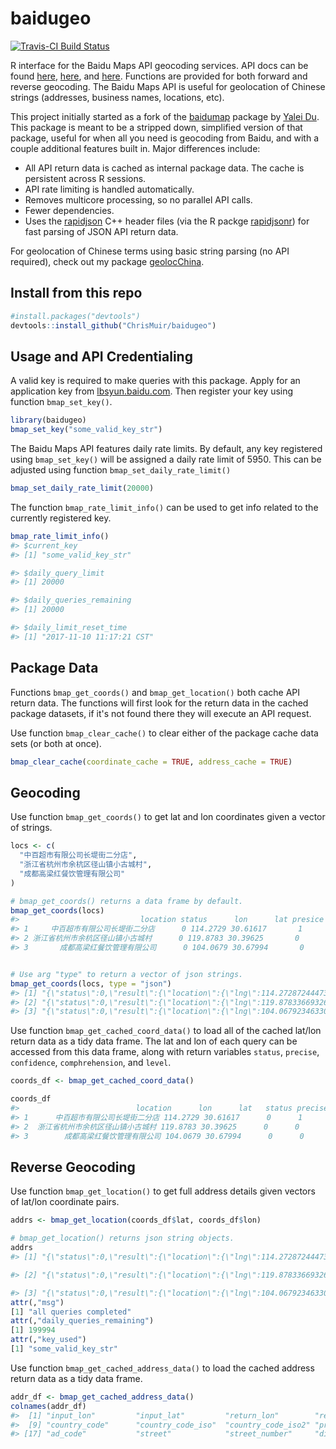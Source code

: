 baidugeo
========

[![Travis-CI Build Status](https://travis-ci.org/ChrisMuir/baidugeo.svg?branch=master)](https://travis-ci.org/ChrisMuir/baidugeo)

R interface for the Baidu Maps API geocoding services. API docs can be found [here](http://lbsyun.baidu.com/index.php?title=jspopular), [here](http://developer.baidu.com/map/skins/MySkin/resources/iframs/webapi-geocoding.html), and [here](http://lbsyun.baidu.com/index.php?title=car/api/geocoding). Functions are provided for both forward and reverse geocoding. The Baidu Maps API is useful for geolocation of Chinese strings (addresses, business names, locations, etc).

This project initially started as a fork of the [baidumap](https://github.com/badbye/baidumap) package by [Yalei Du](https://github.com/badbye). This package is meant to be a stripped down, simplified version of that package, useful for when all you need is geocoding from Baidu, and with a couple additional features built in. Major differences include:

- All API return data is cached as internal package data. The cache is persistent across R sessions.
- API rate limiting is handled automatically.
- Removes multicore processing, so no parallel API calls.
- Fewer dependencies.
- Uses the [rapidjson](https://github.com/Tencent/rapidjson) C++ header files (via the R packge [rapidjsonr](https://github.com/SymbolixAU/rapidjsonr)) for fast parsing of JSON API return data.

For geolocation of Chinese terms using basic string parsing (no API required), check out my package [geolocChina](https://github.com/ChrisMuir/geolocChina).

## Install from this repo

```r
#install.packages("devtools")
devtools::install_github("ChrisMuir/baidugeo")
```

## Usage and API Credentialing

A valid key is required to make queries with this package. Apply for an application key from [lbsyun.baidu.com](http://lbsyun.baidu.com/apiconsole/key). Then register your key using function `bmap_set_key()`.
```r
library(baidugeo)
bmap_set_key("some_valid_key_str")
```
The Baidu Maps API features daily rate limits. By default, any key registered using `bmap_set_key()` will be assigned a daily rate limit of 5950. This can be adjusted using function `bmap_set_daily_rate_limit()`
```r
bmap_set_daily_rate_limit(20000)
```

The function `bmap_rate_limit_info()` can be used to get info related to the currently registered key.
```r
bmap_rate_limit_info()
#> $current_key
#> [1] "some_valid_key_str"

#> $daily_query_limit
#> [1] 20000

#> $daily_queries_remaining
#> [1] 20000

#> $daily_limit_reset_time
#> [1] "2017-11-10 11:17:21 CST"
```

## Package Data
Functions `bmap_get_coords()` and `bmap_get_location()` both cache API return data. The functions will first look for the return data in the cached package datasets, if it's not found there they will execute an API request.

Use function `bmap_clear_cache()` to clear either of the package cache data sets (or both at once).
```r
bmap_clear_cache(coordinate_cache = TRUE, address_cache = TRUE)
```

## Geocoding
Use function `bmap_get_coords()` to get lat and lon coordinates given a vector of strings.
```r
locs <- c(
  "中百超市有限公司长堤街二分店", 
  "浙江省杭州市余杭区径山镇小古城村", 
  "成都高梁红餐饮管理有限公司"
)

# bmap_get_coords() returns a data frame by default.
bmap_get_coords(locs)
#>                           location status      lon      lat presice confidence comprehension   level
#> 1     中百超市有限公司长堤街二分店      0 114.2729 30.61617       1         80            95 UNKNOWN
#> 2 浙江省杭州市余杭区径山镇小古城村      0 119.8783 30.39625       0         30           100    乡镇
#> 3       成都高梁红餐饮管理有限公司      0 104.0679 30.67994       0         12            29    城市


# Use arg "type" to return a vector of json strings.
bmap_get_coords(locs, type = "json")
#> [1] "{\"status\":0,\"result\":{\"location\":{\"lng\":114.27287244473057,\"lat\":30.616167082550779},\"precise\":1,\"confidence\":80,\"comprehension\":95,\"level\":\"UNKNOWN\"}}"
#> [2] "{\"status\":0,\"result\":{\"location\":{\"lng\":119.87833669326516,\"lat\":30.39624844375698},\"precise\":0,\"confidence\":30,\"comprehension\":100,\"level\":\"乡镇\"}}"
#> [3] "{\"status\":0,\"result\":{\"location\":{\"lng\":104.06792346330406,\"lat\":30.679942845419565},\"precise\":0,\"confidence\":12,\"comprehension\":29,\"level\":\"城市\"}}"
```

Use function `bmap_get_cached_coord_data()` to load all of the cached lat/lon return data as a tidy data frame. The lat and lon of each query can be accessed from this data frame, along with return variables `status`, `precise`, `confidence`, `comphrehension`, and `level`.
```r
coords_df <- bmap_get_cached_coord_data()

coords_df
#>                          location      lon      lat   status precise confidence comprehension    level
#> 1      中百超市有限公司长堤街二分店 114.2729 30.61617      0      1         80            NA      UNKNOWN
#> 2  浙江省杭州市余杭区径山镇小古城村 119.8783 30.39625      0      0         30            NA         乡镇
#> 3        成都高梁红餐饮管理有限公司 104.0679 30.67994      0      0         12            NA         城市
```

## Reverse Geocoding
Use function `bmap_get_location()` to get full address details given vectors of lat/lon coordinate pairs.
```r
addrs <- bmap_get_location(coords_df$lat, coords_df$lon)

# bmap_get_location() returns json string objects.
addrs
#> [1] "{\"status\":0,\"result\":{\"location\":{\"lng\":114.27287244473092,\"lat\":30.61616696729939},\"formatted_address\":\"湖北省武汉市江汉区新华路630号\",\"business\":\"汉口火车站,常青路,北湖\",\"addressComponent\":{\"country\":\"中国\",\"country_code\":0,\"country_code_iso\":\"CHN\",\"country_code_iso2\":\"CN\",\"province\":\"湖北省\",\"city\":\"武汉市\",\"city_level\":2,\"district\":\"江汉区\",\"town\":\"\",\"adcode\":\"420103\",\"street\":\"新华路\",\"street_number\":\"630号\",\"direction\":\"附近\",\"distance\":\"9\"},\"pois\":[],\"roads\":[],\"poiRegions\":[],\"sematic_description\":\"锦江之星酒店(武汉菱角湖万达店)南53米\",\"cityCode\":218}}"

#> [2] "{\"status\":0,\"result\":{\"location\":{\"lng\":119.87833669326493,\"lat\":30.39624841472855},\"formatted_address\":\"浙江省杭州市余杭区潘金线\",\"business\":\"\",\"addressComponent\":{\"country\":\"中国\",\"country_code\":0,\"country_code_iso\":\"CHN\",\"country_code_iso2\":\"CN\",\"province\":\"浙江省\",\"city\":\"杭州市\",\"city_level\":2,\"district\":\"余杭区\",\"town\":\"\",\"adcode\":\"330110\",\"street\":\"潘金线\",\"street_number\":\"\",\"direction\":\"\",\"distance\":\"\"},\"pois\":[],\"roads\":[],\"poiRegions\":[],\"sematic_description\":\"阳坞山西北444米\",\"cityCode\":179}}"

#> [3] "{\"status\":0,\"result\":{\"location\":{\"lng\":104.06792346330394,\"lat\":30.67994271533221},\"formatted_address\":\"四川省成都市青羊区王家塘街84号\",\"business\":\"骡马市,新华西路,八宝街\",\"addressComponent\":{\"country\":\"中国\",\"country_code\":0,\"country_code_iso\":\"CHN\",\"country_code_iso2\":\"CN\",\"province\":\"四川省\",\"city\":\"成都市\",\"city_level\":2,\"district\":\"青羊区\",\"town\":\"\",\"adcode\":\"510105\",\"street\":\"王家塘街\",\"street_number\":\"84号\",\"direction\":\"附近\",\"distance\":\"6\"},\"pois\":[],\"roads\":[],\"poiRegions\":[{\"direction_desc\":\"内\",\"name\":\"青羊区政府\",\"tag\":\"政府机构;各级政府\",\"uid\":\"96b672aa58335874cf04ef80\"}],\"sematic_description\":\"青羊区政府内,成都华氏陶瓷艺术博物馆附近1米\",\"cityCode\":75}}"
attr(,"msg")
[1] "all queries completed"
attr(,"daily_queries_remaining")
[1] 199994
attr(,"key_used")
[1] "some_valid_key_str"
```

Use function `bmap_get_cached_address_data()` to load the cached address return data as a tidy data frame.
```r
addr_df <- bmap_get_cached_address_data()
colnames(addr_df)
#>  [1] "input_lon"         "input_lat"         "return_lon"        "return_lat"        "status"            "formatted_address" "business"          "country"          
#>  [9] "country_code"      "country_code_iso"  "country_code_iso2" "province"          "city"              "city_level"        "district"          "town"             
#> [17] "ad_code"           "street"            "street_number"     "direction"         "distance"          "semantic_desc"     "city_code"
```
